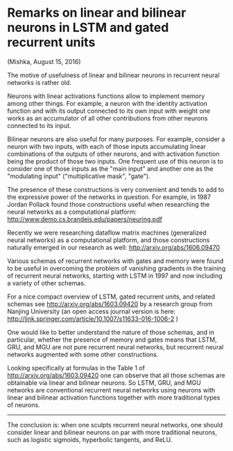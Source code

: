 Remarks on linear and bilinear neurons in LSTM and gated recurrent units 
========================================================================

(Mishka, August 15, 2016)

The motive of usefulness of linear and bilinear neurons in
recurrent neural networks is rather old.

Neurons with linear activations functions allow to implement
memory among other things. For example, a neuron with the
identity activation function and with its output connected to
its own input with weight one works as an accumulator of all
other contributions from other neurons connected to its input.

Bilinear neurons are also useful for many purposes. 
For example, consider a neuron with two inputs, with each
of those inputs accumulating linear combinations of the
outputs of other neurons, and with activation function being
the product of those two inputs. One frequent use of this
neuron is to consider one of those inputs as the "main input"
and another one as the "modulating input" ("multiplicative mask",
"gate"). 

The presence of these constructions is very convenient and tends
to add to the expressive power of the networks in question.
For example, in 1987 Jordan Pollack found those constructions useful
when researching the neural networks as a computational platform:
http://www.demo.cs.brandeis.edu/papers/neuring.pdf

Recently we were researching dataflow matrix machines
(generalized neural networks) as a computational platform,
and those constructions naturally emerged in our research
as well: http://arxiv.org/abs/1606.09470

Various schemas of recurrent networks with gates and memory
were found to be useful in overcoming the problem of vanishing
gradients in the training of recurrent neural networks,
starting with LSTM in 1997 and now including a variety of other schemas.

For a nice compact overview of LSTM, gated recurrent units,
and related schemas see http://arxiv.org/abs/1603.09420
by a research group from Nanjing University
(an open access journal version is here:
http://link.springer.com/article/10.1007/s11633-016-1006-2 )

One would like to better understand the nature of those schemas,
and in particular, whether the presence of memory and gates
means that LSTM, GRU, and MGU are not pure recurrent neural networks,
but recurrent neural networks augmented with some other constructions.


Looking specifically at formulas in the Table 1 of
http://arxiv.org/abs/1603.09420
one can observe that all those schemas are obtainable via linear
and bilinear neurons. So LSTM, GRU, and MGU networks are
conventional recurrent neural networks using neurons with
linear and bilinear activation functions together with
more traditional types of neurons.

---

The conclusion is: when one sculpts recurrent neural networks,
one should consider linear and bilinear neurons on par with
more traditional neurons, such as logistic sigmoids, hyperbolic
tangents, and ReLU.
